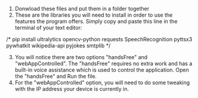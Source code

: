 1. Donwload these files and put them in a folder together
2. These are the libraries you will need to install in order to use the features the program offers. Simply copy and paste this line in the terminal of your text editor:

/*
pip install ultralytics opencv-python requests SpeechRecognition pyttsx3 pywhatkit wikipedia-api pyjokes smtplib 
*/

3. You will notice there are two options "handsFree" and "webAppControlled". The "handsFree" requires no extra work and has a built-in voice assistance which is used to control the application. Open the "handsFree" and Run the file.
4. For the "webAppControlled" option, you will need to do some tweaking with the IP address your device is currently in.
